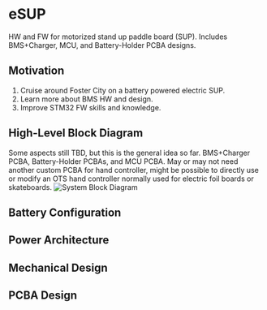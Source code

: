 # eSUP
HW and FW for motorized stand up paddle board (SUP). Includes BMS+Charger, MCU, and Battery-Holder PCBA designs.

## Motivation
1. Cruise around Foster City on a battery powered electric SUP.
2. Learn more about BMS HW and design.
3. Improve STM32 FW skills and knowledge.

## High-Level Block Diagram
Some aspects still TBD, but this is the general idea so far. BMS+Charger PCBA, Battery-Holder PCBAs, and MCU PCBA. May or may not need another custom PCBA for hand controller, might be possible to directly use or modify an OTS hand controller normally used for electric foil boards or skateboards.
![System Block Diagram](https://github.com/mark-belbin/e-sup/assets/32495259/cdcaa799-e9ff-4dbd-bca1-169f63b33bba)

## Battery Configuration

## Power Architecture

## Mechanical Design

## PCBA Design

